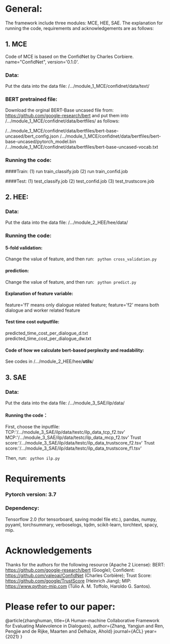 # General:
The framework include three modules: MCE, HEE, SAE.
The explanation for running the code, requirements and acknowledgements are as follows:

## 1. MCE
Code of MCE is based on the ConfidNet by Charles Corbiere.
name="ConfidNet", version='0.1.0'.

### Data:
Put the data into the data file: /.../module_1_MCE/confidnet/data/text/

### BERT pretrained file:
Download the orginal BERT-Base uncased file from: https://github.com/google-research/bert
and put them into /.../module_1_MCE/confidnet/data/bertfiles/ as follows:

/.../module_1_MCE/confidnet/data/bertfiles/bert-base-uncased/bert_config.json
/.../module_1_MCE/confidnet/data/bertfiles/bert-base-uncased/pytorch_model.bin
/.../module_1_MCE/confidnet/data/bertfiles/bert-base-uncased-vocab.txt

### Running the code:
####Train:
(1) run train_classify.job
(2) run train_confid.job

####Test:
(1) test_classify.job
(2) test_confid.job
(3) test_trustscore.job



## 2. HEE:
### Data:
Put the data into the data file: /.../module_2_HEE/hee/data/

### Running the code:
#### 5-fold validation: 
Change the value of feature, and then run: ` python cross_validation.py` 

#### prediction:
Change the value of feature, and then run: ` python predict.py` 

#### Explanation of feature variable:
feature='f1' means only dialogue related feature;
feature='f2' means both dialogue and worker related feature

#### Test time cost outputfile:
predicted_time_cost_per_dialogue_d.txt
predicted_time_cost_per_dialogue_dw.txt

#### Code of how we calculate bert-based perplexity and readability:
See codes in /.../module_2_HEE/hee/__utils__/


## 3. SAE
### Data:
Put the data into the data file: /.../module_3_SAE/ilp/data/

#### Running the code：
First, choose the inputfile:
    TCP:'/.../module_3_SAE/ilp/data/testc/ilp_data_tcp_f2.tsv'
    MCP:'/.../module_3_SAE/ilp/data/testc/ilp_data_mcp_f2.tsv'
    Trust score:'/.../module_3_SAE/ilp/data/testc/ilp_data_trustscore_f2.tsv'
    Trust score:'/.../module_3_SAE/ilp/data/testc/ilp_data_trustscore_f1.tsv'

Then, run: 
    ` python ilp.py` 

# Requirements
### Pytorch version: 3.7
### Dependency:
Tensorflow 2.0 (for tensorboard, saving model file etc.),
pandas,
numpy,
pyyaml,
torchsummary,
verboselogs,
tqdm,
scikit-learn,
torchtext,
spacy,
mip.

# Acknowledgements
Thanks for the authors for the following resource (Apache 2 License):
BERT: https://github.com/google-research/bert (Google);
Confident: https://github.com/valeoai/ConfidNet (Charles Corbière);
Trust Score: https://github.com/google/TrustScore (Heinrich Jiang);
MIP: https://www.python-mip.com (Túlio A. M. Toffolo, Haroldo G. Santos).

# Please refer to our paper:
@article{zhanghuman,
  title={A Human-machine Collaborative Framework for Evaluating Malevolence in Dialogues},
  author={Zhang, Yangjun and Ren, Pengjie and de Rijke, Maarten and Delhaize, Ahold}
  journal={ACL}
  year={2021}
}
